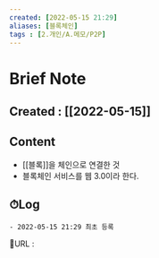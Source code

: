 ```yaml
---
created: [2022-05-15 21:29]
aliases: [블록체인]
tags : [2.개인/A.메모/P2P]
---
```


# Brief Note
## Created : [[2022-05-15]]
## Content
- [[블록]]을 체인으로 연결한 것
- 블록체인 서비스를 웹 3.0이라 한다.

## ⏱Log
	- 2022-05-15 21:29 최초 등록


📙URL :